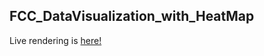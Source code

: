 ## FCC_DataVisualization_with_HeatMap

Live rendering is [here!](https://archcharles.github.io/FCC_DataVisualization_with_HeatMap/)
